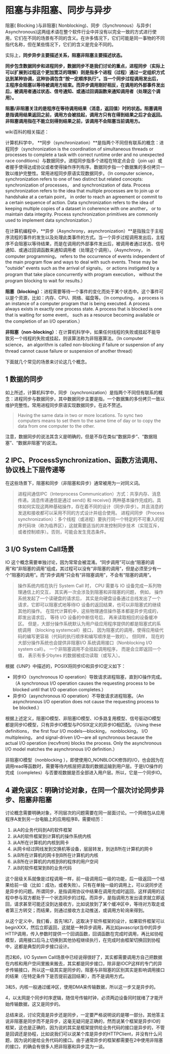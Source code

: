 ﻿# 阻塞与非阻塞、同步与异步

阻塞( Blocking )与非阻塞( Nonblocking)、同步（Synchronous）与异步( Asynchronous)这两组术语在整个软件行业中并没有以完全一致的方式进行使用，它们在不同的场景有不同的含义。在许多情况下，它们可能是同一事物的不同指代名称，但在某些情况下，它们的含义是完全不同的。

实际上，**同步异步主要描述关系，阻塞非阻塞主要描述状态。**

**同步包含数据同步和进程同步，数据同步不是我们讨论的重点，进程同步（实际上可以扩展到过程这个更加宽泛的理解）则是指多个进程（过程）通过一定组织方式达到某种协调，这种协调包含“按一定顺序执行”。当一个同步过程调用发出后，主程序会阻塞以等待被调用方结束。而异步调用刚好相反，在调用的外部事件发出后，被调用者通过状态、信号通知、或通过回调函数来通知调用者（处理这个调用）。**

**阻塞/非阻塞关注的是程序在等待调用结果（消息，返回值）时的状态。阻塞调用是指调用结果返回之前，调用方会被挂起，调用方只有在得到结果之后才会返回。非阻塞调用指在不能立刻得到结果之前，该调用不会阻塞当前调用方。**

wiki百科的相关描述：


计算机科学中， **同步（synchronization）**是指两个不同但有联系的概念：进程同步（synchronization is the coordination of simultaneous threads or processes to complete a task with correct runtime order and no unexpected race conditions）与数据同步。进程同步指多个进程在特定点会合（join up）或者握手使得达成协议或者使得操作序列有序。数据同步指一个数据集的多份拷贝一致以维护完整性。常用进程同步原语实现数据同步。（In computer science， synchronization refers to one of two distinct but related concepts: synchronization of processes， and synchronization of data. Process synchronization refers to the idea that multiple processes are to join up or handshake at a certain point， in order to reach an agreement or commit to a certain sequence of action. Data synchronization refers to the idea of keeping multiple copies of a dataset in coherence with one another， or to maintain data integrity. Process synchronization primitives are commonly used to implement data synchronization.）

在计算机编程中，**异步（Asynchrony，asynchronization）**是指独立于主程序流程的事件的发生以及处理此类事件的方式。当一个异步过程调用发出后，主程序不会阻塞以等待结果，而是在调用的外部事件发出后，被调用者通过状态、信号通知、或通过回调函数来通知调用者（处理这个调用）。（Asynchrony， in computer programming， refers to the occurrence of events independent of the main program flow and ways to deal with such events. These may be "outside" events such as the arrival of signals， or actions instigated by a program that take place concurrently with program execution， without the program blocking to wait for results.）

**阻塞（blocking）**：进程需要等待一个事件的变化而处于某个状态中。这个事件可以是个资源，比如：内存、CPU、网络、磁盘等。（In computing， a process is an instance of a computer program that is being executed. A process always exists in exactly one process state. A process that is blocked is one that is waiting for some event， such as a resource becoming available or the completion of an I/O operation.）

**非阻塞（non-blocking）**：在计算机科学中，如果任何线程的失败或挂起不能导致另一个线程的失败或挂起，则该算法称为非阻塞算法。（In computer science， an algorithm is called non-blocking if failure or suspension of any thread cannot cause failure or suspension of another thread）

下面就几个常见的场景来讨论这几个概念。

## 1 数据的同步 ##


如上所述，计算机科学中，同步（synchronization）是指两个不同但有联系的概念：进程同步与数据同步。其中数据同步主要是指，一个数据集的多份拷贝一致以维护完整性。常用进程同步原语实现数据同步。在此不赘述。

> Having the same data in two or more locations. To sync two computers means to set them to the same time of day or to copy the data from one computer to the other.

注意，数据同步的说法其含义是明确的，但是不存在类似“数据异步”、“数据阻塞”、“数据非阻塞”的说法。

## 2 IPC、ProcessSynchronization、函数方法调用、协议栈上下层传递等 ##

在这些场景下，阻塞和同步（非阻塞和异步）通常被用为一对同义词。

> 进程间通信IPC（Interprocess Communication）方式：共享内存、消息传递。消息传递通信是通过 send() 和 receive() 两种基本操作完成的。具体如何实现这两种基础操作，存在着不同的设计（同步/异步）。并且消息的发送和接收都可以采用不同的方式设计并组合使用。
> 进程间同步（Process synchronization）：多个线程（或进程）要执行同一个特定的不可重入的程序代码块（称为临界区），这就需要适当的并发控制同步技术（实现互斥，或者控制顺序）。否则，可能会发生竞态条件。

## 3 I/O System Call场景 ##

IO 这个概念需要单独讨论，因为常常会被混淆。“同步调用”可以由“阻塞的调用”和“非阻塞的调用”组成，其过程可以没有“非阻塞的调用”，但是必须至少有一个“阻塞的调用”。而“异步调用”只会有“非阻塞调用”，不会有“阻塞的调用”。

> 操作系统内核在执行 System Call 时， CPU 需要与 IO 设备完成一系列物理通信上的交互， 其实再一次会涉及到阻塞和非阻塞的问题， 例如， 操作系统发起了一个读硬盘的请求后， 其实是向硬盘设备通过总线发出了一个请求，它即可以阻塞式地等待IO 设备的返回结果，也可以非阻塞式的继续其他的操作。 在现代计算机中，这些物理通信操作基本都是异步完成的， 即发出请求后， 等待 I/O 设备的中断信号后， 再来读取相应的设备缓冲区。 但是，大部分操作系统默认为用户级应用程序提供的都是阻塞式的系统调用 （blocking systemcall）接口， 因为阻塞式的调用，使得应用级代码的编写更容易（代码的执行顺序和编写顺序是一致的）。
> 但同样， 现在的大部分操作系统也会提供非阻塞I/O 系统调用接口（Nonblocking I/O system call）。 一个非阻塞调用不会挂起调用程序， 而是会立即返回一个值， 表示有多少bytes 的数据被成功读取（或写入）。

根据《UNP》中描述的，POSIX将同步IO和异步IO定义如下：

* 同步IO（synchronous IO operation）导致请求进程阻塞，直到IO操作完成。（A synchronous I/O operation causes the requesting process to be blocked until that I/O operation completes.）
* 异步IO（asynchronous IO operation）不导致请求进程阻塞。（An asynchronous I/O operation does not cause the requesting process to be blocked.）

根据上述定义，阻塞IO模型、非阻塞IO模型、IO多路复用模型、信号驱动IO模型都是同步IO模型，只有异步IO模型与POSIX定义的异步IO相匹配。（Using these definitions， the first four I/O models—blocking， nonblocking， I/O multiplexing， and signal-driven I/O—are all synchronous because the actual I/O operation (recvfrom) blocks the process. Only the asynchronous I/O model matches the asynchronous I/O definition.）

非阻塞IO模型（nonblocking ），即使使用O_NONBLOCK修饰的I/O，也会因为在调用read等函数时，需要等待内核层把读取的数据运输到用户层。于是I/O操作的完成（completes）与否要视数据是否全部进入用户层。所以，它是一个同步IO。

## 4 避免误区：明确讨论对象，在同一个层次讨论同步异步、阻塞非阻塞 ##

讨论概念需要明确对象，不同层次的问题需要在同一层面讨论。一个网络包从应用程序A发到另一台电脑上的应用程序B，需要经历：

1. 从A的业务代码到A的软件框架
2. 从A的软件框架到计算机的操作系统内核
3. 从A所在计算机的内核到网卡
4. 从网卡经过网线发到交换机等设备，层层转发，到达B所在计算机的网卡
5. 从B所在计算机的网卡到B所在计算机的内核
6. 从B所在计算机的内核到B的程序的用户空间
7. 从B的软件框架到B的业务代码

这个层级关系就像是过程调用一样，前一级调用后一级的功能，后一级返回一个结果给前一级（比如：成功，或者失败）。只有在单独一级的调用上，可以说同步还是异步的问题。所谓同步，是指调用协议中结果在调用完成时返回，这样调用的过程中参与双方都处于一个状态同步的过程。而异步，是指调用方发出请求就立即返回，请求甚至可能还没到达接收方，比如说放到了某个缓冲区中，等待对方取走或者第三方转交；而结果，则通过接收方主动推送，或调用方轮询来得到。

从这个定义中，我们看，首先1和7，这取决于软件框架的设计，如果软件框架可以beginXXX，然后立即返回，这就是一种异步调用，再比如javascript当中的异步HTTP调用，传入参数时提供一个回调函数，回调函数在完成时调用，再比如协程模型，调用接口后马上切换到其他协程继续执行，在完成时由框架切换回到协程中，这都是典型的异步接口设计。

而2和6，I/O System Call场景中已经说得很好了，其实都需要调用方自己把数据在内核和用户空间里搬来搬去，其实都是同步接口，除非是IOCP这样的专门的异步传输接口，所以这一级其实是同步的，阻塞与非阻塞的区别其实是影响调用接口的结果（在特定条件下是否提前返回结果），而不是调用方式。

3和5，内核一般通过缓冲区，使用DMA来传输数据，所以这一步又是异步的。

4，以太网是个同步时序逻辑，随信号传输时钟，必须两边设备同时就绪了才能开始传输数据，这又是同步的。

总结来说，讨论究竟是异步还是同步，一定要严格说明说的是哪一部分。其他答主说非阻塞是同步而不是异步，这毫无疑问是正确的，然而说某个框架是异步IO的框架，这也是正确的，因为说的其实是框架提供给业务代码的接口是异步的，不管是回调还是协程，比如说我们可以说某个库是异步的HTTPClient，并没有什么问题，因为说的是给业务代码的接口。由于通常异步的框架都需要在2中使用非阻塞的接口，的确会有很多人把非阻塞和异步混为一谈。
